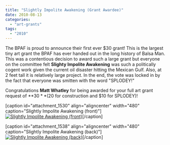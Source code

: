 ```yaml
---
title: "Slightly Impolite Awakening (Grant Awardee)"
date: 2010-08-13
categories: 
  - "art-grants"
tags: 
  - "2010"
---
```


The BPAF is proud to announce their first ever $30 grant! This is the largest tiny art grant the BPAF has ever handed out in the long history of Balsa Man. This was a contentious decision to award such a large grant but everyone on the committee felt **Slighty Impolite Awakening** was such a politically cogent work given the current oil disaster hitting the Mexican Gulf. Also, at 2 feet tall it is relatively large project. In the end, the vote was locked in by the fact that everyone was smitten with the word "SPLODEY!"

Congratulations **Matt Whatley** for being awarded for your full art grant request of **$30** ($20 for construction and $10 for SPLODEY)!

\[caption id="attachment\_1530" align="aligncenter" width="480" caption="Slightly Impolite Awakening (front)"\][![Slightly Impolite Awakening (front)](/images/slightly_impolite_awakening-front.jpg "Slightly Impolite Awakening (front)")](http://balsaman.org/wp-content/uploads/2010/08/slightly_impolite_awakening-front.jpg "Slightly Impolite Awakening (front)")\[/caption\]

\[caption id="attachment\_1538" align="aligncenter" width="480" caption="Slightly Impolite Awakening (back)"\][![Slightly Impolite Awakening (back)](/images/slightly_impolite_awakening-back.jpg "Slightly Impolite Awakening (back)")](http://balsaman.org/wp-content/uploads/2010/08/slightly_impolite_awakening-back.jpg "Slightly Impolite Awakening (back)")\[/caption\]

